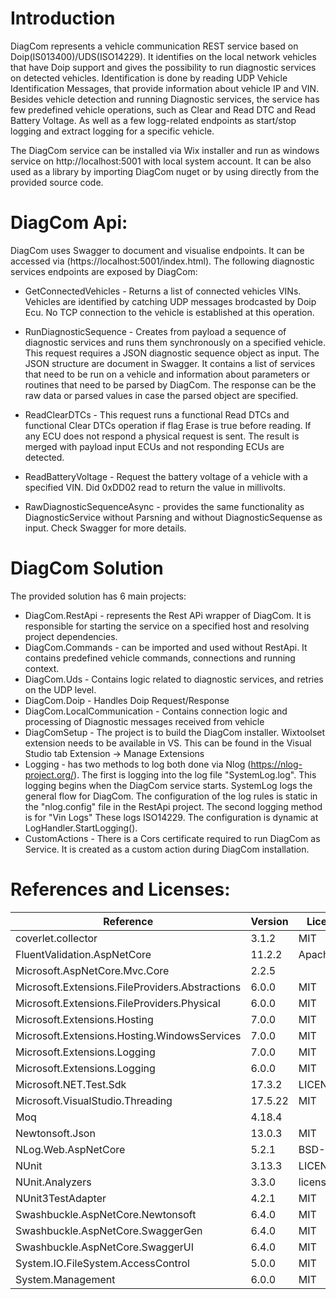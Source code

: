 # Introduction 
DiagCom represents a vehicle communication REST service based on Doip(IS013400)/UDS(ISO14229). It identifies on the local network vehicles that have Doip support and gives the possibility to run diagnostic services on detected vehicles. Identification is done by reading UDP Vehicle Identification Messages, that provide information about vehicle IP and VIN. 
Besides vehicle detection and running Diagnostic services, the service has few predefined vehicle operations, such as Clear and Read DTC and Read Battery Voltage. As well as a few logg-related endpoints as start/stop logging and extract logging for a specific vehicle. 
  
The DiagCom service can be installed via Wix installer and run as windows service on http://localhost:5001 with local system account. It can be also used as a library by importing DiagCom nuget or by using directly from the provided source code.

# DiagCom Api:
DiagCom uses Swagger to document and visualise endpoints. It can be accessed via (https://localhost:5001/index.html). 
The following diagnostic services endpoints are exposed by DiagCom:

- GetConnectedVehicles - Returns a list of connected vehicles VINs. Vehicles are identified by catching UDP messages brodcasted by Doip Ecu. No TCP connection to the vehicle is established at this operation. 

- RunDiagnosticSequence - Creates from payload a sequence of diagnostic services and runs them synchronously on a specified vehicle. This request requires a JSON diagnostic sequence object as input. The JSON structure are document in Swagger. It contains a list of services that need to be run on a vehicle and information about parameters or routines that need to be parsed by DiagCom. The response can be the raw data or parsed values in case the parsed object are specified.

- ReadClearDTCs - This request runs a functional Read DTCs and functional Clear DTCs operation if flag Erase is true before reading. If any ECU does not respond a physical request is sent. The result is merged with payload input ECUs and not responding ECUs are detected.

- ReadBatteryVoltage -  Request the battery voltage of a vehicle with a specified VIN. Did 0xDD02  read to return the value in millivolts.

- RawDiagnosticSequenceAsync - provides the same functionality as DiagnosticService without Parsning and without DiagnosticSequense as input. Check Swagger for more details.

# DiagCom Solution
The provided solution has 6 main projects:

- DiagCom.RestApi - represents the Rest APi wrapper of DiagCom. It is responsible for starting the service on a specified host and resolving project dependencies.
- DiagCom.Commands - can be imported and used without RestApi. It contains predefined vehicle commands, connections and running context. 
- DiagCom.Uds - Contains logic related to diagnostic services, and retries on the UDP level.
- DiagCom.Doip - Handles Doip Request/Response  
- DiagCom.LocalCommunication - Contains connection logic and processing of Diagnostic messages received from vehicle
- DiagComSetup - The project is to build the DiagCom installer. Wixtoolset extension needs to be available in VS. This can be found in the Visual Studio tab Extension -> Manage Extensions
- Logging -  has two methods to log both done via Nlog (https://nlog-project.org/). The first is logging into the log file "SystemLog.log". This logging begins when the DiagCom service starts. SystemLog logs the general flow for DiagCom. The configuration of the log rules is static in the "nlog.config" file in the RestApi project. The second logging method is for "Vin Logs" These logs ISO14229. The configuration is dynamic at LogHandler.StartLogging().  
- CustomActions - There is a Cors certificate required to run DiagCom as Service. It is created as a custom action during DiagCom installation. 

# References and Licenses:

| Reference                                       | Version | License Type    | License                                                               |
|-------------------------------------------------|---------|-----------------|-----------------------------------------------------------------------|
| coverlet.collector                              | 3.1.2   | MIT             | https://licenses.nuget.org/MIT                                        |
| FluentValidation.AspNetCore                     | 11.2.2  | Apache-2.0      | https://licenses.nuget.org/Apache-2.0                                 |
| Microsoft.AspNetCore.Mvc.Core                   | 2.2.5   |                 | https://raw.githubusercontent.com/aspnet/AspNetCore/2.0.0/LICENSE.txt |
| Microsoft.Extensions.FileProviders.Abstractions | 6.0.0   | MIT             | https://licenses.nuget.org/MIT                                        |
| Microsoft.Extensions.FileProviders.Physical     | 6.0.0   | MIT             | https://licenses.nuget.org/MIT                                        |
| Microsoft.Extensions.Hosting                    | 7.0.0   | MIT             | https://licenses.nuget.org/MIT                                        |
| Microsoft.Extensions.Hosting.WindowsServices    | 7.0.0   | MIT             | https://licenses.nuget.org/MIT                                        |
| Microsoft.Extensions.Logging                    | 7.0.0   | MIT             | https://licenses.nuget.org/MIT                                        |
| Microsoft.Extensions.Logging                    | 6.0.0   | MIT             | https://licenses.nuget.org/MIT                                        |
| Microsoft.NET.Test.Sdk                          | 17.3.2  | LICENSE_NET.txt | https://www.nuget.org/packages/Microsoft.NET.Test.Sdk/17.3.2/License  |
| Microsoft.VisualStudio.Threading                | 17.5.22 | MIT             | https://licenses.nuget.org/MIT                                        |
| Moq                                             | 4.18.4  |                 | https://raw.githubusercontent.com/moq/moq4/main/License.txt           |
| Newtonsoft.Json                                 | 13.0.3  | MIT             | https://licenses.nuget.org/MIT                                        |
| NLog.Web.AspNetCore                             | 5.2.1   | BSD-3-Clause    | https://licenses.nuget.org/BSD-3-Clause                               |
| NUnit                                           | 3.13.3  | LICENSE.txt     | https://www.nuget.org/packages/NUnit/3.13.3/License                   |
| NUnit.Analyzers                                 | 3.3.0   | license.txt     | https://www.nuget.org/packages/NUnit.Analyzers/3.3.0/License          |
| NUnit3TestAdapter                               | 4.2.1   | MIT             | https://licenses.nuget.org/MIT                                        |
| Swashbuckle.AspNetCore.Newtonsoft               | 6.4.0   | MIT             | https://licenses.nuget.org/MIT                                        |
| Swashbuckle.AspNetCore.SwaggerGen               | 6.4.0   | MIT             | https://licenses.nuget.org/MIT                                        |
| Swashbuckle.AspNetCore.SwaggerUI                | 6.4.0   | MIT             | https://licenses.nuget.org/MIT                                        |
| System.IO.FileSystem.AccessControl              | 5.0.0   | MIT             | https://licenses.nuget.org/MIT                                        |
| System.Management                               | 6.0.0   | MIT             | https://licenses.nuget.org/MIT                                        |


